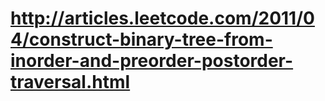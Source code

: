 # http://articles.leetcode.com/2011/04/construct-binary-tree-from-inorder-and-preorder-postorder-traversal.html
